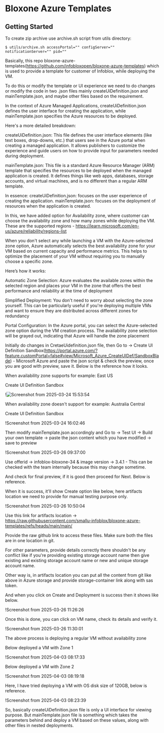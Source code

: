 # Bloxone Azure Templates

## Getting Started

To create zip archive use archive.sh script from utils directory:
```
$ utils/archive.sh accessPortal="" configServer="" notificationServer="" pid=""
```

Basically, this repo bloxone-azure-templates(https://github.com/infobloxopen/bloxone-azure-templates) which is used to provide a template for customer of Infoblox, while deploying the VM.  

To do this or modify the template or UI experience we need to do changes or modify the code in two .json files mainly createUiDefinition.json and mainTemplate.json, and maybe other files based on the requirement. 

In the context of Azure Managed Applications, createUiDefinition.json defines the user interface for creating the application, while mainTemplate.json specifies the Azure resources to be deployed.  

Here's a more detailed breakdown: 

createUiDefinition.json: 
This file defines the user interface elements (like text boxes, drop-downs, etc.) that users see in the Azure portal when creating a managed application. It allows publishers to customize the experience and guide users on how to provide input for parameters needed during deployment.  

mainTemplate.json: 
This file is a standard Azure Resource Manager (ARM) template that specifies the resources to be deployed when the managed application is created. It defines things like web apps, databases, storage accounts, and virtual machines, and is no different than a regular ARM template.  

In essence: 
createUiDefinition.json: focuses on the user experience of creating the application. 
mainTemplate.json: focuses on the deployment of resources when the application is created. 

In this, we have added option for Availability zone, where customer can choose the availability zone and how many zones while deploying the VM. These are the supported regions - https://learn.microsoft.com/en-us/azure/reliability/regions-list 

When you don't select any while launching a VM with the Azure-selected zone option, Azure automatically selects the best availability zone for your VM based on current capacity and performance metrics. This helps to optimize the placement of your VM without requiring you to manually choose a specific zone. 

Here’s how it works: 

Automatic Zone Selection: 
Azure evaluates the available zones within the selected region and places your VM in the zone that offers the best performance and reliability at the time of deployment 

Simplified Deployment: 
You don't need to worry about selecting the zone yourself. This can be particularly useful if you're deploying multiple VMs and want to ensure they are distributed across different zones for redundancy 

Portal Configuration: 
In the Azure portal, you can select the Azure-selected zone option during the VM creation process. The availability zone selection will be grayed out, indicating that Azure will handle the zone placement 


Initially do changes in CretaeUidefinition.json file, then Go to -> Create UI Definition Sandbox(https://portal.azure.com/?feature.customPortal=false#view/Microsoft_Azure_CreateUIDef/SandboxBlade) - Microsoft Azure and paste the json script & check the preview, once you are good with preview, save it. Below is the reference how it looks. 

When availability zone supports for example: East US 

Create UI Definition Sandbox 

!![Screenshot from 2025-03-24 15:53:54](https://raw.githubusercontent.com/smallu-infoblox/bloxone-azure-templates/azure/az/Screenshot%20from%202025-03-24%2015-53-54.png)

When availability zone doesn't support for example: Australia Central 

Create UI Definition Sandbox 
 
!Screenshot from 2025-03-24 16:02:46

Then modify mainTemplate.json accordingly and Go to -> Test UI -> Build your own template -> paste the json content which you have modified -> save to preview 

!Screenshot from 2025-03-26 09:37:00

Use offerid -> infoblox-bloxone-34 & image version -> 3.4.1 - This can be checked with the team internally because this may change sometime. 

And check for final preview, if it is good then proceed for Next. Below is reference. 

When it is success, it'll show Create option like below, here artifacts location we need to provide for manual testing purpose only. 

!Screenshot from 2025-03-26 10:50:04

Use this link for artifacts location -> https://raw.githubusercontent.com/smallu-infoblox/bloxone-azure-templates/refs/heads/main/main/ 

Provide the raw github link to access these files. Make sure both the files are in one location in git. 

For other parameters, provide details correctly there shouldn't be any conflict like if you're providing existing storage account name then give existing and existing storage account name or new and unique storage account name. 

Other way is, in artifacts location you can put all the content from git like above in Azure storage and provide storage-container link along with sas token. 

And when you click on Create and Deployment is success then it shows like below. 

!Screenshot from 2025-03-26 11:26:26

Once this is done, you can click on VM name, check its details and verify it. 

!Screenshot from 2025-03-26 11:30:01

The above process is deploying a regular VM without availability zone 

Below deployed a VM with Zone 1 

!Screenshot from 2025-04-03 08:17:33

Below deployed a VM with Zone 2 

!Screenshot from 2025-04-03 08:19:18

Here, I have tried deploying a VM with OS disk size of 120GB, below is reference. 

!Screenshot from 2025-04-03 08:23:39
 

So, basically createUiDefinition.json file is only a UI interface for viewing purpose. But mainTemplate.json file is something which takes the parameters behind and deploy a VM based on these values, along with other files in nested deployments. 



 
